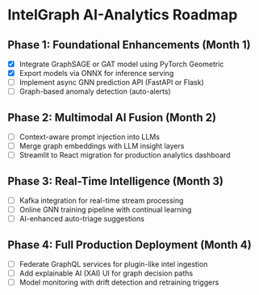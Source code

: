 # IntelGraph AI-Analytics Roadmap

## Phase 1: Foundational Enhancements (Month 1)

- [x] Integrate GraphSAGE or GAT model using PyTorch Geometric
- [x] Export models via ONNX for inference serving
- [ ] Implement async GNN prediction API (FastAPI or Flask)
- [ ] Graph-based anomaly detection (auto-alerts)

## Phase 2: Multimodal AI Fusion (Month 2)

- [ ] Context-aware prompt injection into LLMs
- [ ] Merge graph embeddings with LLM insight layers
- [ ] Streamlit to React migration for production analytics dashboard

## Phase 3: Real-Time Intelligence (Month 3)

- [ ] Kafka integration for real-time stream processing
- [ ] Online GNN training pipeline with continual learning
- [ ] AI-enhanced auto-triage suggestions

## Phase 4: Full Production Deployment (Month 4)

- [ ] Federate GraphQL services for plugin-like intel ingestion
- [ ] Add explainable AI (XAI) UI for graph decision paths
- [ ] Model monitoring with drift detection and retraining triggers
